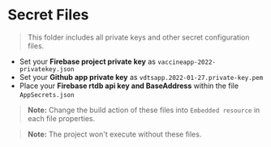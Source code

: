 ﻿# Secret Files
> This folder includes all private keys and other secret configuration files.
- Set your __Firebase project private key__ as `vaccineapp-2022-privatekey.json`
- Set your __Github app private key__ as `vdtsapp.2022-01-27.private-key.pem`
- Place your __Firebase rtdb api key and BaseAddress__ within the file `AppSecrets.json`

> __Note:__ Change the build action of these files into `Embedded resource` in each file properties.  

> __Note:__ The project won't execute without these files.
